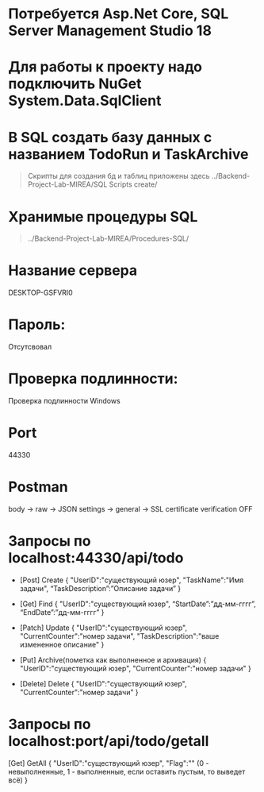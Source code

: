 # Потребуется Asp.Net Core, SQL Server Management Studio 18
# Для работы к проекту надо подключить NuGet System.Data.SqlClient
# В SQL создать базу данных с названием TodoRun и TaskArchive
> Скрипты для создания бд и таблиц приложены здесь
../Backend-Project-Lab-MIREA/SQL Scripts create/
# Хранимые процедуры SQL
> ../Backend-Project-Lab-MIREA/Procedures-SQL/
# Название сервера
DESKTOP-GSFVRI0
# Пароль:
Отсутсвовал
# Проверка подлинности: 
Проверка подлинности Windows
# Port
44330
# Postman
body -> raw -> JSON
settings -> general -> SSL certificate verification OFF
# Запросы по localhost:44330/api/todo
- [Post] Create 
{
"UserID":"существующий юзер",
"TaskName":"Имя задачи",
“TaskDescription”:”Описание задачи”
}
- [Get] Find 
{
"UserID":"существующий юзер",
“StartDate”:”дд-мм-гггг”,
“EndDate”:”дд-мм-гггг”
}

- [Patch] Update 
{
"UserID":"существующий юзер",
"CurrentCounter":"номер задачи",
"TaskDescription":"ваше измененное описание"
}

- [Put] Archive(пометка как выполненное и архивация) 
{
"UserID":"существующий юзер",
"CurrentCounter":"номер задачи"
}

- [Delete] Delete 
{
"UserID":"существующий юзер",
"CurrentCounter":"номер задачи"
}

# Запросы по localhost:port/api/todo/getall
[Get] GetAll 
{
"UserID":"существующий юзер",
"Flag":""  (0 - невыполненные, 1 - выполненные, если оставить пустым, то выведет всё)
}
